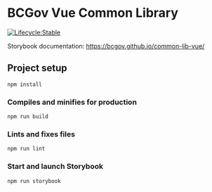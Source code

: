 # BCGov Vue Common Library

[![Lifecycle:Stable](https://img.shields.io/badge/Lifecycle-Stable-97ca00)](https://github.com/bcgov/common-lib-vue)

Storybook documentation: https://bcgov.github.io/common-lib-vue/

## Project setup
```
npm install
```

### Compiles and minifies for production
```
npm run build
```

### Lints and fixes files
```
npm run lint
```

### Start and launch Storybook
```
npm run storybook
```
